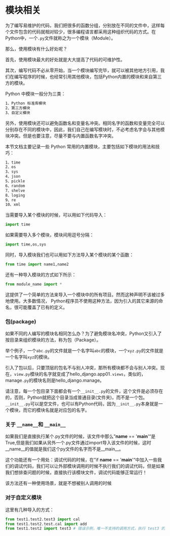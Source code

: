 # 模块相关

为了编写易维护的代码，我们把很多的函数分组，分别放在不同的文件中，这样每个文件包含的代码就相对较少，很多编程语言都采用这种组织代码的方式。在Python中，一个`.py`文件就称之为一个模块（Module）。

那么，使用模块有什么好处呢？

首先，使用模块最大的好处就是大大提高了代码的可维护性。

其次，编写代码不必从零开始，当一个模块编写完毕，就可以被其他地方引用，我们在编写程序的时候，也经常引用其他模块，包括Python内置的模块和来自第三方的模块。

Python 中模块一般分为三类：

```bash
1、Python 标准库模块
2、第三方模块
3、自定义模块
```

另外，使用模块还可以避免函数名和变量名冲突。相同名字的函数和变量完全可以分别存在不同的模块中，因此，我们自己在编写模块时，不必考虑名字会与其他模块冲突。但是也要注意，尽量不要与内置函数名字冲突。

本节文档主要记录一些 Python 常用的内置模块，主要包括如下模块的用法和技巧：

```bash
1、time
2、os
3、sys
4、json
5、pickle
6、random
7、shelve
8、loging
9、re
10、xml
```

当需要导入某个模块的时候，可以用如下代码导入：

```python
import time
```

如果需要导入多个模块，模块间用逗号分隔：

```python
import time,os,sys
```

同时，导入模块我们也可以用如下方法导入某个模块的某个函数：

```python
from time import name1,name2
```

还有一种导入模块的方式如下所示：

```python
from module_name import *
```

这提供了一个简单的方法来导入一个模块中的所有项目。然而这种声明不该被过多地使用。大多数情况， Python程序员不使用这种方法，因为引入的其它来源的命名，很可能覆盖了已有的定义。

### 包(package)

如果不同的人编写的模块名相同怎么办？为了避免模块名冲突，Python又引入了按目录来组织模块的方法，称为包（Package）。

举个例子，一个`abc.py`的文件就是一个名字叫`abc`的模块，一个`xyz.py`的文件就是一个名字叫`xyz`的模块。

引入了包以后，只要顶层的包名不与别人冲突，那所有模块都不会与别人冲突。现在，`view.py`模块的名字就变成了hello_django.app01`.views`，类似的，manage`.py`的模块名则是hello_django.manage。

请注意，每一个包目录下面都会有一个`__init__.py`的文件，这个文件是必须存在的，否则，Python就把这个目录当成普通目录(文件夹)，而不是一个包。`__init__.py`可以是空文件，也可以有Python代码，因为`__init__.py`本身就是一个模块，而它的模块名就是对应包的名字。

### 关于 `__name__`和 `__main__`

如果我们是直接执行某个.py文件的时候，该文件中那么”__name__ == '__main__'“是True,但是我们如果从另外一个.py文件通过import导入该文件的时候，这时__name__的值就是我们这个py文件的名字而不是__main__。

这个功能还有一个用处：调试代码的时候，在”if __name__ == '__main__'“中加入一些我们的调试代码，我们可以让外部模块调用的时候不执行我们的调试代码，但是如果我们想排查问题的时候，直接执行该模块文件，调试代码能够正常运行！

该方法还有一种使用场景，就是不想被别人调用的时候

### 对于自定义模块

这里有几种导入的方式：

```python
from test1.test2.test3 import cal
from test1.test2.test.cal import add
from test1.test2 import test3 # 错误示例，唯一不支持的调用方式，执行 test3 的init文件
```

